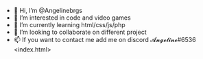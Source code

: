 - 👋 Hi, I’m @Angelinebrgs
- 👀 I’m interested in code and video games
- 🌱 I’m currently learning html/css/js/php
- 💞️ I’m looking to collaborate on different project
- 📫 If you want to contact me add me on discord 𝓐𝓷𝓰𝓮𝓵𝓲𝓷𝓮#6536
<index.html>
<!---
Angelinebrgs/Angelinebrgs is a ✨ special ✨ repository because its `README.md` (this file) appears on your GitHub profile.
You can click the Preview link to take a look at your changes.
--->
